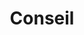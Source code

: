 ---
title: "Conseil"
Date: 2019-09-23T12:03:14+02:00
adressComp:
    adress: ""
    postalCode: "75000"
    city: "Paris"
    label: ""
when: 2019-09-23T12:03:14+02:00
desciption: ""
photos: ""
draft: False
important: False
association: ""

---